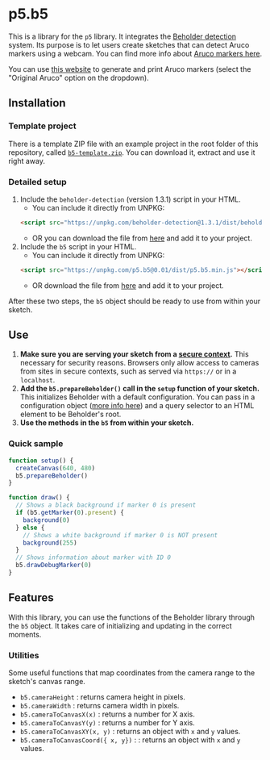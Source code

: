 # p5.b5

This is a library for the `p5` library. It integrates the [Beholder detection](https://github.com/project-beholder/beholder-detection) system. Its purpose is to let users create sketches that can detect Aruco markers using a webcam. You can find more info about [Aruco markers here](https://docs.opencv.org/3.2.0/d5/dae/tutorial_aruco_detection.html).

You can use [this website](https://chev.me/arucogen/) to generate and print Aruco markers (select the "Original Aruco" option on the dropdown).

## Installation

### Template project

There is a template ZIP file with an example project in the root folder of this repository, called [`b5-template.zip`](#). You can download it, extract and use it right away.

### Detailed setup

1. Include the `beholder-detection` (version 1.3.1) script in your HTML.
   - You can include it directly from UNPKG:
   ```html
   <script src="https://unpkg.com/beholder-detection@1.3.1/dist/beholder-detection.js"></script>
   ```
   - OR you can download the file from [here](https://unpkg.com/beholder-detection@1.3.1/dist/beholder-detection.js) and add it to your project.
2. Include the `b5` script in your HTML.
   - You can include it directly from UNPKG:
   ```html
   <script src="https://unpkg.com/p5.b5@0.01/dist/p5.b5.min.js"></script>
   ```
   - OR download the file from [here](https://unpkg.com/p5.b5@0.01/dist/p5.b5.min.js) and add it to your project.

After these two steps, the `b5` object should be ready to use from within your sketch.

## Use

1. **Make sure you are serving your sketch from a [secure context](https://developer.mozilla.org/en-US/docs/Web/Security/Secure_Contexts).** This necessary for security reasons. Browsers only allow access to cameras from sites in secure contexts, such as served via `https://` or in a `localhost`.
2. **Add the `b5.prepareBeholder()` call in the `setup` function of your sketch.** This initializes Beholder with a default configuration. You can pass in a configuration object ([more info here](https://github.com/project-beholder/beholder-detection#custom-config)) and a query selector to an HTML element to be Beholder's root.
3. **Use the methods in the `b5` from within your sketch.**

### Quick sample

```js
function setup() {
  createCanvas(640, 480)
  b5.prepareBeholder()
}

function draw() {
  // Shows a black background if marker 0 is present
  if (b5.getMarker(0).present) {
    background(0)
  } else {
    // Shows a white background if marker 0 is NOT present
    background(255)
  }
  // Shows information about marker with ID 0
  b5.drawDebugMarker(0)
}
```

## Features

With this library, you can use the functions of the Beholder library through the `b5` object. It takes care of initializing and updating in the correct moments.

### Utilities

Some useful functions that map coordinates from the camera range to the sketch's canvas range.

- `b5.cameraHeight` : returns camera height in pixels.
- `b5.cameraWidth` : returns camera width in pixels.
- `b5.cameraToCanvasX(x)` : returns a number for X axis.
- `b5.cameraToCanvasY(y)` : returns a number for Y axis.
- `b5.cameraToCanvasXY(x, y)` : returns an object with `x` and `y` values.
- `b5.cameraToCanvasCoord({ x, y})` : : returns an object with `x` and `y` values.

